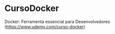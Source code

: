 # CursoDocker
Docker: Ferramenta essencial para Desenvolvedores (https://www.udemy.com/curso-docker)
